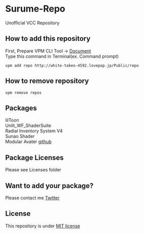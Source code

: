 # Surume-Repo
Unofficial VCC Repository

## How to add this repository
First, Prepare VPM CLI Tool -> [Document](https://vcc.docs.vrchat.com/vpm/cli/)  
Type this command in Terminal(ex. Command prompt)
```
vpm add repo http://white-takeo-4592.lovepop.jp/Public/repo
```

## How to remove repository
```
vpm remove repos
```

## Packages
lilToon  
Unlit_WF_ShaderSuite  
Radial Inventory System V4  
Sunao Shader  
Modular Avater [github](https://github.com/bdunderscore/modular-avatar)  

## Package Licenses
Please see Licenses folder

## Want to add your package?
Please contact me [Twitter](https://twitter.com/surumeika_vr)

## License
This repository is under [MIT license](https://en.wikipedia.org/wiki/MIT_License)
